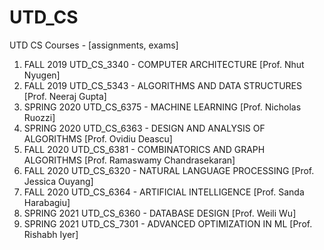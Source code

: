 # UTD_CS
UTD CS Courses - [assignments, exams]

1. FALL 2019 UTD_CS_3340 - COMPUTER ARCHITECTURE [Prof. Nhut Nyugen]
2. FALL 2019 UTD_CS_5343 - ALGORITHMS AND DATA STRUCTURES [Prof. Neeraj Gupta]
3. SPRING 2020 UTD_CS_6375 - MACHINE LEARNING [Prof. Nicholas Ruozzi]
4. SPRING 2020 UTD_CS_6363 - DESIGN AND ANALYSIS OF ALGORITHMS [Prof. Ovidiu Deascu]
5. FALL 2020 UTD_CS_6381 - COMBINATORICS AND GRAPH ALGORITHMS [Prof. Ramaswamy Chandrasekaran]
6. FALL 2020 UTD_CS_6320 - NATURAL LANGUAGE PROCESSING [Prof. Jessica Ouyang]
7. FALL 2020 UTD_CS_6364 - ARTIFICIAL INTELLIGENCE [Prof. Sanda Harabagiu]
8. SPRING 2021 UTD_CS_6360 - DATABASE DESIGN [Prof. Weili Wu]
9. SPRING 2021 UTD_CS_7301 - ADVANCED OPTIMIZATION IN ML [Prof. Rishabh Iyer]
